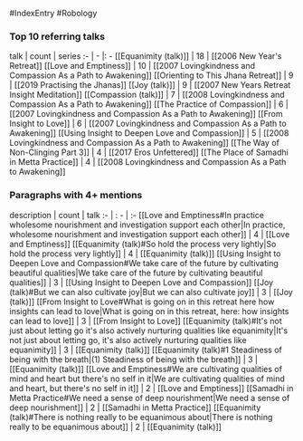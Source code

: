 #IndexEntry #Robology

### Top 10 referring talks
talk | count | series
:- | - |: -
[[Equanimity (talk)]] | 18 | [[2006 New Year's Retreat]]
[[Love and Emptiness]] | 10 | [[2007 Lovingkindness and Compassion As a Path to Awakening]]
[[Orienting to This Jhana Retreat]] | 9 | [[2019 Practising the Jhanas]]
[[Joy (talk)]] | 9 | [[2007 New Years Retreat Insight Meditation]]
[[Compassion (talk)]] | 7 | [[2008 Lovingkindness and Compassion As a Path to Awakening]]
[[The Practice of Compassion]] | 6 | [[2007 Lovingkindness and Compassion As a Path to Awakening]]
[[From Insight to Love]] | 6 | [[2007 Lovingkindness and Compassion As a Path to Awakening]]
[[Using Insight to Deepen Love and Compassion]] | 5 | [[2008 Lovingkindness and Compassion As a Path to Awakening]]
[[The Way of Non-Clinging Part 3]] | 4 | [[2017 Eros Unfettered]]
[[The Place of Samadhi in Metta Practice]] | 4 | [[2008 Lovingkindness and Compassion As a Path to Awakening]]

### Paragraphs with 4+ mentions
description | count | talk
:- | : - | :-
[[Love and Emptiness#In practice wholesome nourishment and investigation support each other\|In practice, wholesome nourishment and investigation support each other]] | 4 | [[Love and Emptiness]]
[[Equanimity (talk)#So hold the process very lightly\|So hold the process very lightly]] | 4 | [[Equanimity (talk)]]
[[Using Insight to Deepen Love and Compassion#We take care of the future by cultivating beautiful qualities\|We take care of the future by cultivating beautiful qualities]] | 3 | [[Using Insight to Deepen Love and Compassion]]
[[Joy (talk)#But we can also cultivate joy\|But we can also cultivate joy]] | 3 | [[Joy (talk)]]
[[From Insight to Love#What is going on in this retreat here how insights can lead to love\|What is going on in this retreat, here: how insights can lead to love]] | 3 | [[From Insight to Love]]
[[Equanimity (talk)#It's not just about letting go it's also actively nurturing qualities like equanimity\|It's not just about letting go, it's also actively nurturing qualities like equanimity]] | 3 | [[Equanimity (talk)]]
[[Equanimity (talk)#1 Steadiness of being with the breath\|(1) Steadiness of being with the breath]] | 3 | [[Equanimity (talk)]]
[[Love and Emptiness#We are cultivating qualities of mind and heart but there's no self in it\|We are cultivating qualities of mind and heart, but there's no self in it]] | 2 | [[Love and Emptiness]]
[[Samadhi in Metta Practice#We need a sense of deep nourishment\|We need a sense of deep nourishment]] | 2 | [[Samadhi in Metta Practice]]
[[Equanimity (talk)#There is nothing really to be equanimous about\|There is nothing really to be equanimous about]] | 2 | [[Equanimity (talk)]]

